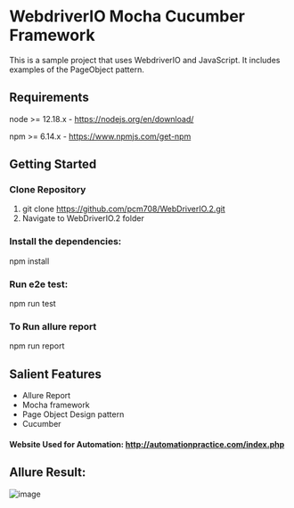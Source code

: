 # WebdriverIO Mocha Cucumber Framework
This is a sample project that uses WebdriverIO and JavaScript. 
It includes examples of the PageObject pattern.
## Requirements
node >= 12.18.x - https://nodejs.org/en/download/

npm >= 6.14.x - https://www.npmjs.com/get-npm
## Getting Started

### Clone Repository
1. git clone https://github.com/pcm708/WebDriverIO.2.git
2. Navigate to WebDriverIO.2 folder

### Install the dependencies:
npm install

### Run e2e test:
npm run test

### To Run allure report
npm run report

## Salient Features
- Allure Report
- Mocha framework
- Page Object Design pattern
- Cucumber

#### Website Used for Automation: http://automationpractice.com/index.php

## Allure Result:
![image](https://user-images.githubusercontent.com/52307892/111456576-2cd76300-873d-11eb-9e12-493f4426fd97.png)
